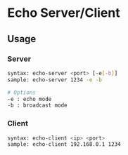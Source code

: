 # Echo Server/Client

## Usage

### Server

```bash
syntax: echo-server <port> [-e[-b]]
sample: echo-server 1234 -e -b

# Options
-e : echo mode
-b : broadcast mode
```

### Client

```bash
syntax: echo-client <ip> <port>
sample: echo-client 192.168.0.1 1234
```
